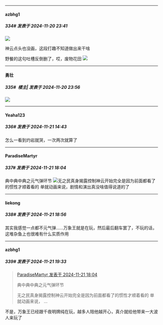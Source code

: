 ﻿
*****

####  azbhg1  
##### 334#       发表于 2024-11-20 23:41

<img src="https://p.sda1.dev/20/35088d306bd6928f5add535b35e4fd31/msedge_6yygFBpqm7.png" referrerpolicy="no-referrer">

神云点头也没画，这段打趣不知道做出来干啥

野餐的这句吐槽反倒删了，哎，废物花田
<img src="https://p.sda1.dev/20/7e5435fb423ea38b6e8b9c5dd27d7add/msedge_frYWH7J9UP.png" referrerpolicy="no-referrer">


*****

####  勇壮  
##### 335#         楼主| 发表于 2024-11-20 23:56

<img src="https://p.sda1.dev/20/fe8a02c81db60d9272248c825df58b69/image.png" referrerpolicy="no-referrer">


*****

####  Yeaha123  
##### 336#       发表于 2024-11-21 14:43

怎么一看到灼岩就哭，一次两次就算了


*****

####  ParadiseMartyr  
##### 337#       发表于 2024-11-21 18:04

典中典中典之元气弹环节
<img src="https://static.saraba1st.com/image/smiley/face2017/068.png" referrerpolicy="no-referrer">无之民真身揭露控制神云开始完全是因为前面都看了的惯性才顺着看的 单就动画来说，剧情和演出真没啥值得说道的了


*****

####  liekong  
##### 338#       发表于 2024-11-21 18:56

其实我感觉一点都不元气弹......万象王就是在玩，然后最后翻车罢了，不玩的话，这堆杂鱼上也很难有什么实质作用


*****

####  azbhg1  
##### 339#       发表于 2024-11-21 19:33

<blockquote><a href="httphttps://bbs.saraba1st.com/2b/forum.php?mod=redirect&amp;goto=findpost&amp;pid=66747144&amp;ptid=2144088" target="_blank">ParadiseMartyr 发表于 2024-11-21 18:04</a>

典中典中典之元气弹环节

无之民真身揭露控制神云开始完全是因为前面都看了的惯性才顺着看的 单就动画来说， ...</blockquote>
不是，万象王已经跟千夜明牌纯在玩，越多人陪他越开心，真介就给他带来一大波人来玩了

